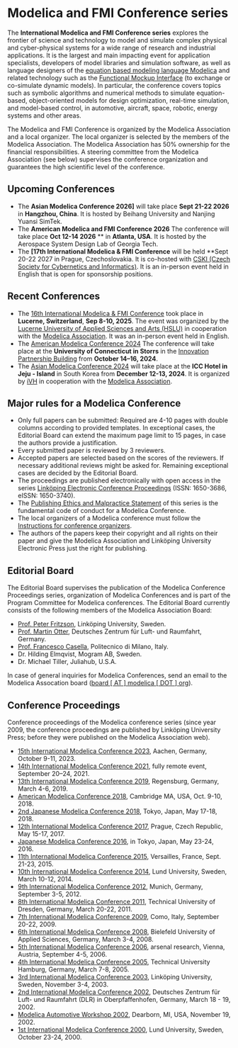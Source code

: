---
---

# Modelica and FMI Conference series

The **International Modelica and FMI Conference series** explores the frontier of science and technology to model and simulate complex physical and cyber-physical systems for a wide range of research and industrial applications. It is the largest and main impacting event for application specialists, developers of model libraries and simulation software, as well as language designers of the [equation based modeling language Modelica](https://www.modelica.org/) and related technology such as the [Functional Mockup Interface](https://fmi-standard.org/) (to exchange or co-simulate dynamic models). In particular, the conference covers topics such as symbolic algorithms and numerical methods to simulate equation-based, object-oriented models for design optimization, real-time simulation, and model-based control, in automotive, aircraft, space, robotic, energy systems and other areas.

The Modelica and FMI Conference is organized by the Modelica Association and a local organizer. The local organizer is selected by the members of the Modelica Association. The Modelica Association has 50% ownership for the financial responsibilities. A steering committee from the Modelica Association (see below) supervises the conference organization and guarantees the high scientific level of the conference.

## Upcoming Conferences

 * The **Asian Modelica Conference 2026]**  will take place **Sept 21-22 2026** in **Hangzhou, China**. It is hosted by Beihang University and Nanjing Yuansi SimTek.
 * The **American Modelica and FMI Conference 2026** The conference will take place **Oct 12-14 2026** ** in **Atlanta, USA**. It is hosted by the Aerospace System Design Lab of Georgia Tech.
 * The **[17th International Modelica & FMI Conference** will be held **Sept 20-22 2027 in Prague, Czechoslovakia. It is co-hosted with [CSKI (Czech Society for Cybernetics and Informatics)](https://www.cski.cz/homepage/en). It is an in-person event held in English that is open for sponsorship positions.

 ## Recent Conferences

 * The [16th International Modelica & FMI Conference](/events/modelica2025/) took place in **Lucerne, Switzerland**, **Sep 8-10, 2025**. The event was organized by the [Lucerne University of Applied Sciences and Arts (HSLU)](https://www.hslu.ch/en/) in cooperation with the [Modelica Association](https://modelica.org/association/). It was an in-person event held in English.
 * The [American Modelica Conference 2024](/events/american2024/) The conference will take place at the **University of Connecticut in Storrs** in the [Innovation Partnership Building](https://techpark.uconn.edu/) from **October 14–16, 2024**.
 * The [Asian Modelica Conference 2024](/events/asian2024/) will take place at the **ICC Hotel in Jeju - Island** in South Korea from **December 12-13, 2024**. It is organized by [iVH](http://www.ivh.co.kr/) in cooperation with the [Modelica Association](https://modelica.org/association/).

## Major rules for a Modelica Conference

* Only full papers can be submitted: Required are 4-10 pages with double columns according to provided templates. In exceptional cases, the Editorial Board can extend the maximum page limit to 15 pages, in case the authors provide a justification.
* Every submitted paper is reviewed by 3 reviewers.
* Accepted papers are selected based on the scores of the reviewers. If necessary additional reviews might be asked for. Remaining exceptional cases are decided by the Editorial Board.
* The proceedings are published electronically with open access in the series [Linköping Electronic Conference Proceedings](http://www.ep.liu.se/ecp/index.en.asp) (ISSN: 1650-3686, eISSN: 1650-3740).
* The [Publishing Ethics and Malpractice Statement](http://www.ep.liu.se/ecp/index.en.asp#tab3) of this series is the fundamental code of conduct for a Modelica Conference.
* The local organizers of a Modelica conference must follow the [Instructions for conference organizers](http://www.ep.liu.se/ecp/index.en.asp#tab4).
* The authors of the papers keep their copyright and all rights on their paper and give the Modelica Association and Linköping University Electronic Press just the right for publishing.

## Editorial Board

The Editorial Board supervises the publication of the Modelica Conference Proceedings series, organization of Modelica Conferences and is part of the Program Committee for Modelica conferences. The Editorial Board currently consists of the following members of the Modelica Association Board:

* [Prof. Peter Fritzson](http://www.ida.liu.se/~petfr/), Linköping University, Sweden.
* [Prof. Martin Otter](http://www.robotic.dlr.de/sr/de/staff/martin.otter/), Deutsches Zentrum für Luft- und Raumfahrt, Germany.
* [Prof. Francesco Casella](http://home.deib.polimi.it/casella/), Politecnico di Milano, Italy.
* Dr. Hilding Elmqvist, Mogram AB, Sweden.
* Dr. Michael Tiller, Juliahub, U.S.A.

In case of general inquiries for Modelica Conferences, send an email to the Modelica Assocation board ([board \[ AT \] modelica \[ DOT \] org](Mailto:board%20[%20AT%20]%20modelica%20[%20DOT%20]%20org)).

## Conference Proceedings

Conference proceedings of the Modelica conference series (since year 2009, the conference proceedings are published by Linköping University Press; before they were published on the Modelica Association web).

* [15th International Modelica Conference 2023](https://2023.international.conference.modelica.org/), Aachen, Germany, October 9-11, 2023.
* [14th International Modelica Conference 2021](https://2021.international.conference.modelica.org/), fully remote event, September 20–24, 2021.
* [13th International Modelica Conference 2019](https://2019.international.conference.modelica.org/), Regensburg, Germany, March 4-6, 2019.
* [American Modelica Conference 2018](https://2018.american.conference.modelica.org/), Cambridge MA, USA, Oct. 9-10, 2018.
* [2nd Japanese Modelica Conference 2018](/events/modelica2018japan), Tokyo, Japan, May 17-18, 2018.
* [12th International Modelica Conference 2017](https://2017.international.conference.modelica.org/), Prague, Czech Republic, May 15-17, 2017.
* [Japanese Modelica Conference 2016](http://dx.doi.org/10.3384/ecp16124), in Tokyo, Japan, May 23-24, 2016.
* [11th International Modelica Conference 2015](https://2015.international.conference.modelica.org/), Versailles, France, Sept. 21-23, 2015.
* [10th International Modelica Conference 2014](https://2014.international.conference.modelica.org/), Lund University, Sweden, March 10-12, 2014.
* [9th International Modelica Conference 2012](https://2012.international.conference.modelica.org/), Munich, Germany, September 3-5, 2012.
* [8th International Modelica Conference 2011](https://2011.international.conference.modelica.org/), Technical University of Dresden, Germany, March 20-22, 2011.
* [7th International Modelica Conference 2009](https://2009.international.conference.modelica.org/), Como, Italy, September 20-22, 2009.
* [6th International Modelica Conference 2008](/events/conference2008/), Bielefeld University of Applied Sciences, Germany, March 3-4, 2008.
* [5th International Modelica Conference 2006](/events/modelica2006/), arsenal research, Vienna, Austria, September 4-5, 2006.
* [4th International Modelica Conference 2005](/events/conference2005/), Technical University Hamburg, Germany, March 7-8, 2005.
* [3rd International Modelica Conference 2003](/events/conference2003/), Linköping University, Sweden, November 3-4, 2003.
* [2nd International Modelica Conference 2002](/events/conference2002/), Deutsches Zentrum für Luft- und Raumfahrt (DLR) in Oberpfaffenhofen, Germany, March 18 - 19, 2002.
* [Modelica Automotive Workshop 2002](/events/automotive_workshop_2002/), Dearborn, MI, USA, November 19, 2002.
* [1st International Modelica Conference 2000](/events/workshop2000/), Lund University, Sweden, October 23-24, 2000.
